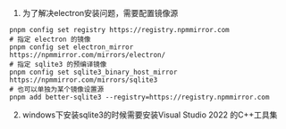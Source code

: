 <!-- # Vue 3 + TypeScript + Vite

This template should help get you started developing with Vue 3 and TypeScript in Vite. The template uses Vue 3 `<script setup>` SFCs, check out the [script setup docs](https://v3.vuejs.org/api/sfc-script-setup.html#sfc-script-setup) to learn more.

## Recommended IDE Setup

- [VS Code](https://code.visualstudio.com/) + [Volar](https://marketplace.visualstudio.com/items?itemName=Vue.volar) (and disable Vetur) + [TypeScript Vue Plugin (Volar)](https://marketplace.visualstudio.com/items?itemName=Vue.vscode-typescript-vue-plugin).

## Type Support For `.vue` Imports in TS

TypeScript cannot handle type information for `.vue` imports by default, so we replace the `tsc` CLI with `vue-tsc` for type checking. In editors, we need [TypeScript Vue Plugin (Volar)](https://marketplace.visualstudio.com/items?itemName=Vue.vscode-typescript-vue-plugin) to make the TypeScript language service aware of `.vue` types.

If the standalone TypeScript plugin doesn't feel fast enough to you, Volar has also implemented a [Take Over Mode](https://github.com/johnsoncodehk/volar/discussions/471#discussioncomment-1361669) that is more performant. You can enable it by the following steps:

1. Disable the built-in TypeScript Extension
   1. Run `Extensions: Show Built-in Extensions` from VSCode's command palette
   2. Find `TypeScript and JavaScript Language Features`, right click and select `Disable (Workspace)`
2. Reload the VSCode window by running `Developer: Reload Window` from the command palette. -->


1. 为了解决electron安装问题，需要配置镜像源
```shell
pnpm config set registry https://registry.npmmirror.com
# 指定 electron 的镜像
pnpm config set electron_mirror https://npmmirror.com/mirrors/electron/
# 指定 sqlite3 的预编译镜像
pnpm config set sqlite3_binary_host_mirror https://npmmirror.com/mirrors/sqlite3
# 也可以单独为某个镜像设置源
pnpm add better-sqlite3 --registry=https://registry.npmmirror.com
```

2. windows下安装sqlite3的时候需要安装Visual Studio 2022 的C++工具集

